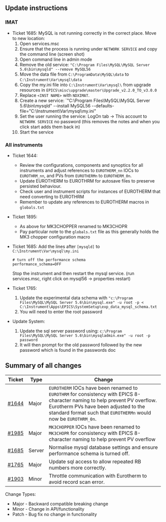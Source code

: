 ## Update instructions

### IMAT

- Ticket 1685: MySQL is not running correctly in the correct place. Move to new location:
    1. Open services.msc
    1. Ensure that the process is running under `NETWORK SERVICE` and copy the command line (screen shot)
    1. Open command line in admin mode
    1. Remove the old service: `"C:\Program Files\MySQL\MySQL Server 5.6\bin\mysqld" --remove MySQL56`
    1. Move the data file from `C:\ProgramData\MySQL\data` to `C:\Instrument\Var\mysql\data`
    1. Copy the my.ini file into `C:\Instrument\Var\mysql\` from upgrade resources in `EPICS\misc\upgrade\master\Upgrade_v2.2.0_TO_v3.0.0`
    1. Replace `<INST NAME>` with `NDXIMAT`.
    1. Create a new service: `"C:\Program Files\MySQL\MySQL Server 5.6\bin\mysqld" --install MySQL56 --defaults-file=\"C:\Instrument\Var\mysql\my.ini\"
    1. Set the user running the service: LogOn tab -> This account to `NETWORK SERVICE` no password (this removes the notes and when you click start adds them back in)
    1. Start the service

### All instruments

- Ticket 1644: 
    - Review the configurations, components and synoptics for all instruments and adjust references to `EUROTHERM_nn` IOCs to `EUROTHRM_nn`, and PVs from `EUROTHERMn` to `EUROTHERM_0n`.
    - Update EUROTHERM to EUROTHRM for autosave files to preserve persisted behaviour.
    - Check user and instrument scripts for instances of EUROTHERM that need converting to EUROTHRM
    - Remember to update any references to EUROTHERM macros in `globals.txt`
- Ticket 1895:
    - As above for MK3CHOPPER renamed to MK3CHOPR
    - Pay particular note to the `globals.txt` file as this generally holds the MK3 chopper configuration macro
- Ticket 1685: 
    Add the lines after `[mysqld]` to `C:\Instrument\Var\mysql\my.ini`

    ```
    # turn off the performance schema
    performance_schema=OFF
    ``` 

    Stop the instrument and then restart the mysql service. (run services.msc, right click on mysql56 -> properties restart)
- Ticket 1765:
    1. Update the experimental data schema with `"c:\Program Files\MySQL\MySQL Server 5.6\bin\mysql.exe" -u root -p < C:\Instrument\Apps\EPICS\SystemSetup\exp_data_mysql_schema.txt`
    1. You will need to enter the root password
- Update System:
    1. Update the sql server password using: `c:\Program Files\MySQL\MySQL Server 5.6\bin\mysqladmin.exe" -u root -p  password`
    1. It will then prompt for the old password followed by the new password which is found in the passwords doc

## Summary of all changes

| Ticket | Type  | Change |
| ------ | ----  | ------------- |
|  [#1644](https://github.com/ISISComputingGroup/IBEX/issues/1644) | Major | `EUROTHERM` IOCs have been renamed to `EUROTHRM` for consistency with EPICS 8-character naming to help prevent PV overflow. Eurotherm PVs have been adjusted to the standard format such that `EUROTHERMn` would now be `EUROTHRM_0n`. |
|  [#1985](https://github.com/ISISComputingGroup/IBEX/issues/1895) | Major | `MK3CHOPPER` IOCs have been renamed to `MK3CHOPR` for consistency with EPICS 8-character naming to help prevent PV overflow |
| [#1685](https://github.com/ISISComputingGroup/IBEX/issues/1685) | Server | Normalise mysql database settings and ensure performance schema is turned off. |
| [#1765](https://github.com/ISISComputingGroup/IBEX/issues/1765) | Major | Update sql access to allow repeated RB numbers more correctly. |
| [#1903](https://github.com/ISISComputingGroup/IBEX/issues/1903) | Minor | Throttle communication with Eurotherm to avoid record scan error. |

Change Types: 

* Major - Backward compatible breaking change
* Minor - Change in API/functionality
* Patch - Bug fix no change in functionality
